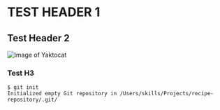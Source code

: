 # TEST HEADER 1
## Test Header 2
![Image of Yaktocat](https://octodex.github.com/images/yaktocat.png)
### Test H3
```
$ git init
Initialized empty Git repository in /Users/skills/Projects/recipe-repository/.git/
```
